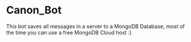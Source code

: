 # Canon_Bot
This bot saves all messages in a server to a MongoDB Database, most of the time you can use a free MongoDB Cloud host :)
